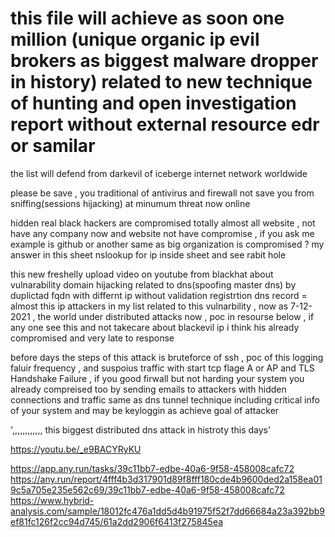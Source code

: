 # this file will achieve as soon one million (unique organic ip evil brokers as biggest malware dropper in history) related to new technique of hunting and open investigation report without external resource edr or samilar
the list will defend from darkevil of iceberge internet network worldwide 

please be save , you traditional of antivirus and firewall not save you from sniffing(sessions hijacking) at minumum threat now online 

hidden real black hackers are compromised totally almost all website , not have any company now and website not have compromise , if you ask me example is github or another same as big organization is compromised ? my answer in this sheet nslookup for ip inside sheet and see rabit hole

this new freshelly upload video on youtube from blackhat about vulnarability domain hijacking related to dns(spoofing master dns) by duplictad fqdn with differnt ip without validation registrtion dns record = almost this ip attackers in my list  related to this vulnarbility , now as 7-12-2021 , the world under distributed attacks now , poc in resourse below , if any one see this and not takecare about blackevil ip i think his already compromised and very late to response

before days the steps of this attack is bruteforce of ssh , poc of this logging faluir frequency , and suspoius traffic with start tcp flage A or AP and TLS Handshake Failure , if you good firwall but not harding your system you already compreised too by sending emails to attackers with hidden connections and traffic same as dns tunnel technique including critical info of your system and may be keyloggin as achieve goal of attacker

',,,,,,,,,,,, this biggest distributed dns attack in histroty this days'

https://youtu.be/_e9BACYRyKU 

https://app.any.run/tasks/39c11bb7-edbe-40a6-9f58-458008cafc72
https://any.run/report/4fff4b3d317901d89f8fff180cde4b9600ded2a158ea019c5a705e235e562c69/39c11bb7-edbe-40a6-9f58-458008cafc72
https://www.hybrid-analysis.com/sample/18012fc476a1dd5d4b91975f52f7dd66684a23a392bb9ef81fc126f2cc94d745/61a2dd2906f6413f275845ea
